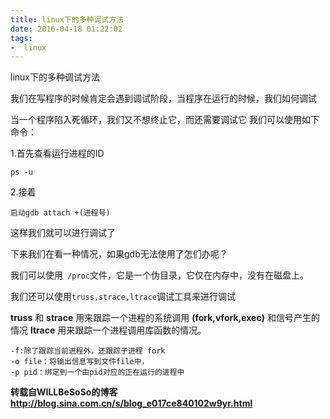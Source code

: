 ```yaml
---
title: linux下的多种调试方法
date: 2016-04-18 01:22:02
tags:
-  linux
---
```


linux下的多种调试方法

<!--more-->

我们在写程序的时候肯定会遇到调试阶段，当程序在运行的时候，我们如何调试

当一个程序陷入死循环，我们又不想终止它，而还需要调试它
我们可以使用如下命令：   
     
1.首先查看运行进程的ID

```
ps -u
```

2.接着

```
启动gdb attach +(进程号)
```

这样我们就可以进行调试了

下来我们在看一种情况，如果gdb无法使用了怎们办呢？

我们可以使用``` /proc```文件，它是一个伪目录，它仅在内存中，没有在磁盘上。

我们还可以使用```truss,strace,ltrace```调试工具来进行调试

**truss** 和 **strace** 用来跟踪一个进程的系统调用 **(fork,vfork,exec)** 和信号产生的情况 **ltrace** 用来跟踪一个进程调用库函数的情况。

```
-f:除了跟踪当前进程外，还跟踪子进程 fork
-o file：将输出信息写到文件file中，
-p pid：绑定到一个由pid对应的正在运行的进程中
```

**转载自WILLBeSoSo的博客
http://blog.sina.com.cn/s/blog_e017ce840102w9yr.html**

